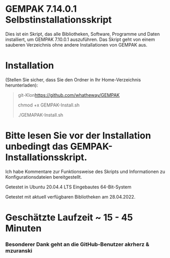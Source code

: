 # GEMPAK 7.14.0.1 Selbstinstallationsskript

Dies ist ein Skript, das alle Bibliotheken, Software, Programme und Daten installiert, um GEMPAK 7.10.0.1 auszuführen. Das Skript geht von einem sauberen Verzeichnis ohne andere Installationen von GEMPAK aus.

# Installation

(Stellen Sie sicher, dass Sie den Ordner in Ihr Home-Verzeichnis herunterladen):

> git-Klon<https://github.com/whatheway/GEMPAK>
>
> chmod +x GEMPAK-Install.sh
>
> ./GEMAPAK-Install.sh

# Bitte lesen Sie vor der Installation unbedingt das GEMPAK-Installationsskript.

Ich habe Kommentare zur Funktionsweise des Skripts und Informationen zu Konfigurationsdateien bereitgestellt.

Getestet in Ubuntu 20.04.4 LTS
Eingebautes 64-Bit-System

Getestet mit aktuell verfügbaren Bibliotheken am 28.04.2022.

# Geschätzte Laufzeit ~ 15 - 45 Minuten

### Besonderer Dank geht an die GitHub-Benutzer akrherz & mzuranski
